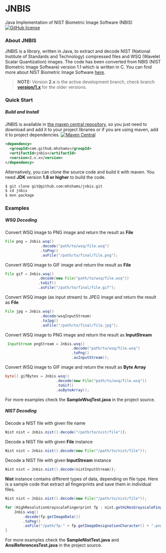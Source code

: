 # JNBIS
Java Implementation of NIST Biometric Image Software (NBIS) 
[![GitHub license](https://img.shields.io/badge/license-Apache%20License%202.0-blue.svg?style=flat)](http://www.apache.org/licenses/LICENSE-2.0)


### About JNBIS
JNBIS is a library, written in Java, to extract and decode NIST (National Institute of Standards and Technology) compressed files and WSQ (Wavelet Scalar Quantization) images. 
The code has been converted from NBIS (NIST Biometric Image Software) version 1.1 which is written in C.
You can find more about NIST Biometric Image Software [here](http://www.nist.gov/itl/iad/ig/nbis.cfm).

> **NOTE:** Version **2.x** is the active development branch, check branch **[version/1.x](https://github.com/mhshams/jnbis/tree/version/1.x)** for the older versions. 

### Quick Start
##### Build and Install
JNBIS is available in [the maven central repository](http://search.maven.org/#browse), so you just need to download and add it to your project libraries or 
if you are using maven, add it to project dependencies.
[![Maven Central](https://maven-badges.herokuapp.com/maven-central/com.github.mhshams/jnbis/badge.svg)](https://maven-badges.herokuapp.com/maven-central/com.github.mhshams/jnbis)

```xml
<dependency>
  <groupId>com.github.mhshams</groupId>
  <artifactId>jnbis</artifactId>
  <version>2.x.x</version>
</dependency>
```

Alternatively, you can clone the source code and build it with maven. You need **JDK** version **1.8 or higher** to build the code. 
```bash
$ git clone git@github.com:mhshams/jnbis.git
$ cd jnbis
$ mvn package
```
### Examples
##### WSQ Decoding 
Convert WSQ image to PNG image and return the result as **File**
```Java
File png = Jnbis.wsq()
                .decode("path/to/wsq/file.wsq")
                .toPng()
                .asFile("/path/to/final/file.png");
```
Convert WSQ image to GIF image and return the result as **File**
 ```Java
File gif = Jnbis.wsq()
                .decode(new File("path/to/wsq/file.wsq"))
                .toGif()
                .asFile("/path/to/final/file.gif");
```
Convert WSQ image (as input stream) to JPEG image and return the result as **File**
```Java
File jpg = Jnbis.wsq()
                .decode(wsqInputStream)
                .toJpg()
                .asFile("/path/to/final/file.jpg");
 ```
 Convert WSQ image to PNG image and return the result as **InputStream** 
```Java
 InputStream pngStream = Jnbis.wsq()
                              .decode("path/to/wsq/file.wsq")
                              .toPng()
                              .asInputStream();
```
Convert WSQ image to GIF image and return the result as **Byte Array**
```Java
byte[] gifBytes = Jnbis.wsq()
                       .decode(new File("path/to/wsq/file.wsq"))
                       .toGif()
                       .asByteArray();
```
 
For more examples check the **SampleWsqTest.java** in the project source. 
##### NIST Decoding 
Decode a NIST file with given file name
```Java
Nist nist = Jnbis.nist().decode("/path/to/nist/file"));
```

Decode a NIST file with given **File** instance
```Java
Nist nist = Jnbis.nist().decode(new File("/path/to/nist/file"));
```

Decode a NIST file with given **InputStream** instance
```Java
Nist nist = Jnbis.nist().decode(nistInputStream));
```

**Nist** instance contains different types of data, depending on file type. 
Here is a sample code that extract all fingerprints and save them in individual files. 
```Java
Nist nist = Jnbis.nist().decode(new File("/path/to/nist/file"));

for (HighResolutionGrayscaleFingerprint fp : nist.getHiResGrayscaleFingerprints()) {
    Jnbis.wsq()
        .decode(fp.getImageData())
        .toPng()
        .asFile("/path/fp-" + fp.getImageDesignationCharacter() + ".png");
}
 ```
For more examples check the **SampleNistTest.java** and **AnsiReferencesTest.java** in the project source. 
